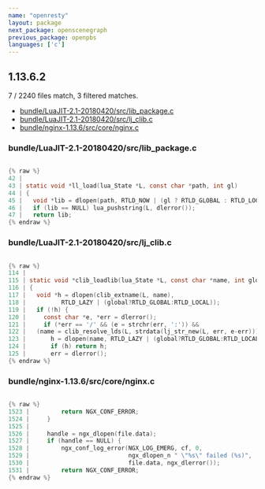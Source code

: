 ```yaml
---
name: "openresty"
layout: package
next_package: openscenegraph
previous_package: openpbs
languages: ['c']
---
```

## 1.13.6.2
7 / 2240 files match, 3 filtered matches.

 - [bundle/LuaJIT-2.1-20180420/src/lib_package.c](#bundleluajit-21-20180420srclib_packagec)
 - [bundle/LuaJIT-2.1-20180420/src/lj_clib.c](#bundleluajit-21-20180420srclj_clibc)
 - [bundle/nginx-1.13.6/src/core/nginx.c](#bundlenginx-1136srccorenginxc)

### bundle/LuaJIT-2.1-20180420/src/lib_package.c

```c

{% raw %}
42 | 
43 | static void *ll_load(lua_State *L, const char *path, int gl)
44 | {
45 |   void *lib = dlopen(path, RTLD_NOW | (gl ? RTLD_GLOBAL : RTLD_LOCAL));
46 |   if (lib == NULL) lua_pushstring(L, dlerror());
47 |   return lib;
{% endraw %}

```
### bundle/LuaJIT-2.1-20180420/src/lj_clib.c

```c

{% raw %}
114 | 
115 | static void *clib_loadlib(lua_State *L, const char *name, int global)
116 | {
117 |   void *h = dlopen(clib_extname(L, name),
118 | 		   RTLD_LAZY | (global?RTLD_GLOBAL:RTLD_LOCAL));
119 |   if (!h) {
120 |     const char *e, *err = dlerror();
121 |     if (*err == '/' && (e = strchr(err, ':')) &&
122 | 	(name = clib_resolve_lds(L, strdata(lj_str_new(L, err, e-err))))) {
123 |       h = dlopen(name, RTLD_LAZY | (global?RTLD_GLOBAL:RTLD_LOCAL));
124 |       if (h) return h;
125 |       err = dlerror();
{% endraw %}

```
### bundle/nginx-1.13.6/src/core/nginx.c

```c

{% raw %}
1523 |         return NGX_CONF_ERROR;
1524 |     }
1525 | 
1526 |     handle = ngx_dlopen(file.data);
1527 |     if (handle == NULL) {
1528 |         ngx_conf_log_error(NGX_LOG_EMERG, cf, 0,
1529 |                            ngx_dlopen_n " \"%s\" failed (%s)",
1530 |                            file.data, ngx_dlerror());
1531 |         return NGX_CONF_ERROR;
{% endraw %}

```
